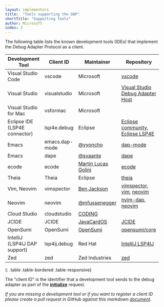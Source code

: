 ```yaml
---
layout: implementors
title:  "Tools supporting the DAP"
shortTitle: "Supporting Tools"
author: Microsoft
index: 2
---
```


The following table lists the known development tools (IDEs) that implement the Debug Adapter Protocol as a client.

| Development Tool              | Client ID    | Maintainer | Repository                                |
|-------------------------------|--------------|------------|-------------------------------------------|
| Visual Studio Code            | vscode       | Microsoft  | [vscode](https://github.com/Microsoft/vscode)
| Visual Studio                 | visualstudio | Microsoft  | [Visual Studio Debug Adapter Host](https://github.com/Microsoft/VSDebugAdapterHost)
| Visual Studio for Mac         | vsformac     | Microsoft  |
| Eclipse IDE (LSP4E connector) | lsp4e.debug  | Eclipse    | [Eclipse community](https://projects.eclipse.org/projects/technology.lsp4e/who), [Eclipse LSP4E](https://projects.eclipse.org/projects/technology.lsp4e)
| Emacs                         | emacs.dap-mode | [@yyoncho](https://github.com/yyoncho) | [dap-mode](https://github.com/yyoncho/dap-mode)
| Emacs                         | dape | [@svaante](https://github.com/svaante) | [dape](https://github.com/svaante/dape)
| ecode                         | ecode | [Martín Lucas Golini](https://github.com/SpartanJ) | [ecode](https://github.com/SpartanJ/ecode)
| Theia                         | Theia        | Eclipse    | [theia](https://github.com/theia-ide/theia/)
| Vim, Neovim                   | vimspector   | [Ben Jackson](https://github.com/puremourning) | [vimspector](https://github.com/puremourning/vimspector), [vim](https://github.com/vim/vim), [neovim](https://github.com/neovim/neovim)
| Neovim                        | neovim       | [@mfussenegger](https://github.com/mfussenegger) | [nvim-dap](https://github.com/mfussenegger/nvim-dap), [neovim](https://github.com/neovim/neovim)
| Cloud Studio                  | cloudstudio  | [CODING](https://studio.dev.tencent.com/)
| JCIDE                         | JCIDE        | [JavaCardOS](https://www.javacardos.com/)   | [JCIDE](https://www.javacardos.com/tools)
| OpenSumi                      | OpenSumi     | [OpenSumi](https://github.com/opensumi)   | [opensumi/core](https://github.com/opensumi/core)
| IntelliJ (LSP4IJ DAP support) | lsp4ij.debug | Red Hat    | [IntelliJ LSP4IJ](https://github.com/redhat-developer/lsp4ij/blob/main/docs/dap/UserGuide.md) |
| Zed                           | zed          | Zed Industries | [zed](https://github.com/zed-industries/zed) |
{: .table .table-bordered .table-responsive}

The "client ID" is the identifier that a development tool sends to the debug adapter as part of the [**initialize**](../../specification#Requests_Initialize) request.

*If you are missing a development tool or if you want to register a client ID please create a pull request in GitHub against this markdown [document](https://github.com/Microsoft/debug-adapter-protocol/blob/main/_implementors/tools.md).*

